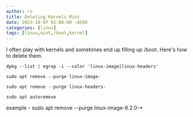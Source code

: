 ```yaml
---
author: rs
title: Deleting Kernels Mint 
date: 2023-10-07 02:00:00 -0500 
categories: [linux]
tags: [linux,mint,/boot,kernel]
---
```


I often play with kernels and sometimes end up filling up /boot. Here's how to delete them.

```code
dpkg --list | egrep -i --color 'linux-image|linux-headers'

sudo apt remove --purge linux-image-

sudo apt remove --purge linux-headers-

sudo apt autoremove
```

example - sudo apt remove --purge linux-image-6.2.0-*